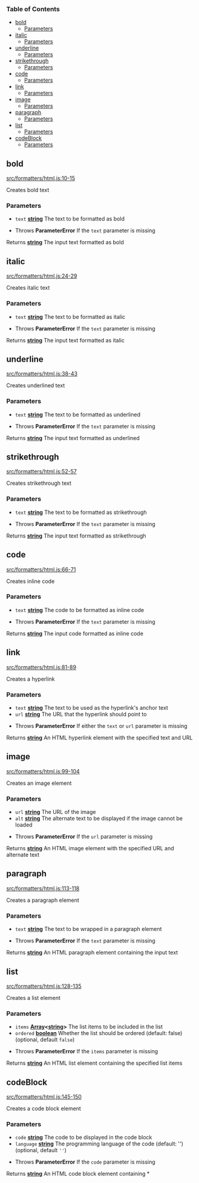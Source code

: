<!-- Generated by documentation.js. Update this documentation by updating the source code. -->

### Table of Contents

*   [bold][1]
    *   [Parameters][2]
*   [italic][3]
    *   [Parameters][4]
*   [underline][5]
    *   [Parameters][6]
*   [strikethrough][7]
    *   [Parameters][8]
*   [code][9]
    *   [Parameters][10]
*   [link][11]
    *   [Parameters][12]
*   [image][13]
    *   [Parameters][14]
*   [paragraph][15]
    *   [Parameters][16]
*   [list][17]
    *   [Parameters][18]
*   [codeBlock][19]
    *   [Parameters][20]

## bold

[src/formatters/html.js:10-15][21]

Creates bold text

### Parameters

*   `text` **[string][22]** The text to be formatted as bold

<!---->

*   Throws **ParameterError** If the `text` parameter is missing

Returns **[string][22]** The input text formatted as bold

## italic

[src/formatters/html.js:24-29][23]

Creates italic text

### Parameters

*   `text` **[string][22]** The text to be formatted as italic

<!---->

*   Throws **ParameterError** If the `text` parameter is missing

Returns **[string][22]** The input text formatted as italic

## underline

[src/formatters/html.js:38-43][24]

Creates underlined text

### Parameters

*   `text` **[string][22]** The text to be formatted as underlined

<!---->

*   Throws **ParameterError** If the `text` parameter is missing

Returns **[string][22]** The input text formatted as underlined

## strikethrough

[src/formatters/html.js:52-57][25]

Creates strikethrough text

### Parameters

*   `text` **[string][22]** The text to be formatted as strikethrough

<!---->

*   Throws **ParameterError** If the `text` parameter is missing

Returns **[string][22]** The input text formatted as strikethrough

## code

[src/formatters/html.js:66-71][26]

Creates inline code

### Parameters

*   `text` **[string][22]** The code to be formatted as inline code

<!---->

*   Throws **ParameterError** If the `text` parameter is missing

Returns **[string][22]** The input code formatted as inline code

## link

[src/formatters/html.js:81-89][27]

Creates a hyperlink

### Parameters

*   `text` **[string][22]** The text to be used as the hyperlink's anchor text
*   `url` **[string][22]** The URL that the hyperlink should point to

<!---->

*   Throws **ParameterError** If either the `text` or `url` parameter is missing

Returns **[string][22]** An HTML hyperlink element with the specified text and URL

## image

[src/formatters/html.js:99-104][28]

Creates an image element

### Parameters

*   `url` **[string][22]** The URL of the image
*   `alt` **[string][22]** The alternate text to be displayed if the image cannot be loaded

<!---->

*   Throws **ParameterError** If the `url` parameter is missing

Returns **[string][22]** An HTML image element with the specified URL and alternate text

## paragraph

[src/formatters/html.js:113-118][29]

Creates a paragraph element

### Parameters

*   `text` **[string][22]** The text to be wrapped in a paragraph element

<!---->

*   Throws **ParameterError** If the `text` parameter is missing

Returns **[string][22]** An HTML paragraph element containing the input text

## list

[src/formatters/html.js:128-135][30]

Creates a list element

### Parameters

*   `items` **[Array][31]<[string][22]>** The list items to be included in the list
*   `ordered` **[boolean][32]** Whether the list should be ordered (default: false) (optional, default `false`)

<!---->

*   Throws **ParameterError** If the `items` parameter is missing

Returns **[string][22]** An HTML list element containing the specified list items

## codeBlock

[src/formatters/html.js:145-150][33]

Creates a code block element

### Parameters

*   `code` **[string][22]** The code to be displayed in the code block
*   `language` **[string][22]** The programming language of the code (default: '') (optional, default `''`)

<!---->

*   Throws **ParameterError** If the `code` parameter is missing

Returns **[string][22]** An HTML code block element containing
\*

[1]: #bold

[2]: #parameters

[3]: #italic

[4]: #parameters-1

[5]: #underline

[6]: #parameters-2

[7]: #strikethrough

[8]: #parameters-3

[9]: #code

[10]: #parameters-4

[11]: #link

[12]: #parameters-5

[13]: #image

[14]: #parameters-6

[15]: #paragraph

[16]: #parameters-7

[17]: #list

[18]: #parameters-8

[19]: #codeblock

[20]: #parameters-9

[21]: https://github.com/Sempai-07/Telegramsjs/blob/00d22b191eea4c7a8fa46e22a4e14ba058b0b4ba/src/formatters/html.js#L10-L15 "Source code on GitHub"

[22]: https://developer.mozilla.org/docs/Web/JavaScript/Reference/Global_Objects/String

[23]: https://github.com/Sempai-07/Telegramsjs/blob/00d22b191eea4c7a8fa46e22a4e14ba058b0b4ba/src/formatters/html.js#L24-L29 "Source code on GitHub"

[24]: https://github.com/Sempai-07/Telegramsjs/blob/00d22b191eea4c7a8fa46e22a4e14ba058b0b4ba/src/formatters/html.js#L38-L43 "Source code on GitHub"

[25]: https://github.com/Sempai-07/Telegramsjs/blob/00d22b191eea4c7a8fa46e22a4e14ba058b0b4ba/src/formatters/html.js#L52-L57 "Source code on GitHub"

[26]: https://github.com/Sempai-07/Telegramsjs/blob/00d22b191eea4c7a8fa46e22a4e14ba058b0b4ba/src/formatters/html.js#L66-L71 "Source code on GitHub"

[27]: https://github.com/Sempai-07/Telegramsjs/blob/00d22b191eea4c7a8fa46e22a4e14ba058b0b4ba/src/formatters/html.js#L81-L89 "Source code on GitHub"

[28]: https://github.com/Sempai-07/Telegramsjs/blob/00d22b191eea4c7a8fa46e22a4e14ba058b0b4ba/src/formatters/html.js#L99-L104 "Source code on GitHub"

[29]: https://github.com/Sempai-07/Telegramsjs/blob/00d22b191eea4c7a8fa46e22a4e14ba058b0b4ba/src/formatters/html.js#L113-L118 "Source code on GitHub"

[30]: https://github.com/Sempai-07/Telegramsjs/blob/00d22b191eea4c7a8fa46e22a4e14ba058b0b4ba/src/formatters/html.js#L128-L135 "Source code on GitHub"

[31]: https://developer.mozilla.org/docs/Web/JavaScript/Reference/Global_Objects/Array

[32]: https://developer.mozilla.org/docs/Web/JavaScript/Reference/Global_Objects/Boolean

[33]: https://github.com/Sempai-07/Telegramsjs/blob/00d22b191eea4c7a8fa46e22a4e14ba058b0b4ba/src/formatters/html.js#L145-L150 "Source code on GitHub"
